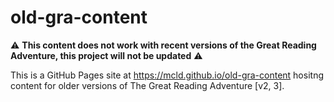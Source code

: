 # old-gra-content

:warning: **This content does not work with recent versions of the Great Reading Adventure, this project will not be updated** :warning:

This is a GitHub Pages site at <https://mcld.github.io/old-gra-content> hositng content for older versions of The Great Reading Adventure [v2, 3].
